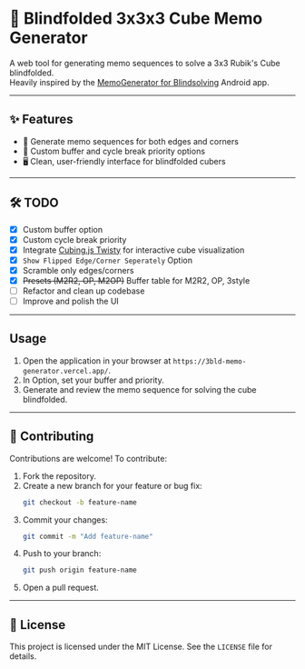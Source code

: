 # 🧠 Blindfolded 3x3x3 Cube Memo Generator

A web tool for generating memo sequences to solve a 3x3 Rubik's Cube blindfolded.  
Heavily inspired by the [MemoGenerator for Blindsolving](https://play.google.com/store/apps/details?id=de.jojo.memogenerator) Android app.

---

## ✨ Features

- 🧩 Generate memo sequences for both edges and corners
- 🔧 Custom buffer and cycle break priority options
- 🖥️ Clean, user-friendly interface for blindfolded cubers

---

## 🛠️ TODO

- [x] Custom buffer option
- [x] Custom cycle break priority
- [x] Integrate [Cubing.js Twisty](https://js.cubing.net/cubing/twisty/) for interactive cube visualization
- [x] `Show Flipped Edge/Corner Seperately` Option
- [x] Scramble only edges/corners
- [x] ~~Presets (M2R2, OP, M2OP)~~ Buffer table for M2R2, OP, 3style
- [ ] Refactor and clean up codebase
- [ ] Improve and polish the UI

---

## Usage

1. Open the application in your browser at `https://3bld-memo-generator.vercel.app/`.
2. In Option, set your buffer and priority.
3. Generate and review the memo sequence for solving the cube blindfolded.

---

## 🤝 Contributing

Contributions are welcome! To contribute:

1. Fork the repository.
2. Create a new branch for your feature or bug fix:
   ```bash
   git checkout -b feature-name
   ```
3. Commit your changes:
   ```bash
   git commit -m "Add feature-name"
   ```
4. Push to your branch:
   ```bash
   git push origin feature-name
   ```
5. Open a pull request.

---

## 📄 License

This project is licensed under the MIT License. See the `LICENSE` file for details.
